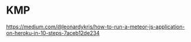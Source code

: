 # KMP

https://medium.com/@leonardykris/how-to-run-a-meteor-js-application-on-heroku-in-10-steps-7aceb12de234
